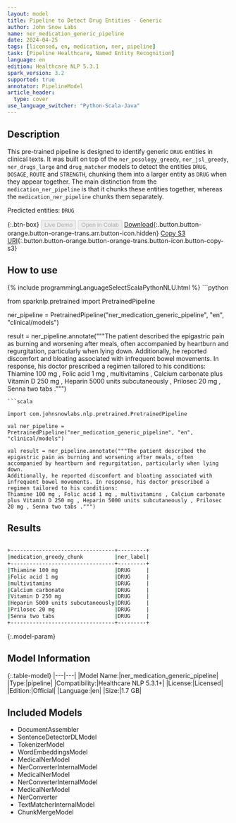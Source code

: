 ```yaml
---
layout: model
title: Pipeline to Detect Drug Entities - Generic
author: John Snow Labs
name: ner_medication_generic_pipeline
date: 2024-04-25
tags: [licensed, en, medication, ner, pipeline]
task: [Pipeline Healthcare, Named Entity Recognition]
language: en
edition: Healthcare NLP 5.3.1
spark_version: 3.2
supported: true
annotator: PipelineModel
article_header:
  type: cover
use_language_switcher: "Python-Scala-Java"
---
```


## Description

This pre-trained pipeline is designed to identify generic `DRUG` entities in clinical texts. It was built on top of the `ner_posology_greedy`, `ner_jsl_greedy`, `ner_drugs_large` and `drug_matcher` models to detect the entities `DRUG`, `DOSAGE`, `ROUTE` and `STRENGTH`, chunking them into a larger entity as `DRUG` when they appear together.
The main distinction from the `medication_ner_pipeline` is that it chunks these entities together, whereas the `medication_ner_pipeline` chunks them separately.

Predicted entities: `DRUG`

{:.btn-box}
<button class="button button-orange" disabled>Live Demo</button>
<button class="button button-orange" disabled>Open in Colab</button>
[Download](https://s3.amazonaws.com/auxdata.johnsnowlabs.com/clinical/models/ner_medication_generic_pipeline_en_5.3.1_3.2_1714046788033.zip){:.button.button-orange.button-orange-trans.arr.button-icon.hidden}
[Copy S3 URI](s3://auxdata.johnsnowlabs.com/clinical/models/ner_medication_generic_pipeline_en_5.3.1_3.2_1714046788033.zip){:.button.button-orange.button-orange-trans.button-icon.button-copy-s3}

## How to use



<div class="tabs-box" markdown="1">
{% include programmingLanguageSelectScalaPythonNLU.html %}
```python

from sparknlp.pretrained import PretrainedPipeline

ner_pipeline = PretrainedPipeline("ner_medication_generic_pipeline", "en", "clinical/models")

result = ner_pipeline.annotate("""The patient described the epigastric pain as burning and worsening after meals, often accompanied by heartburn and regurgitation, particularly when lying down.
Additionally, he reported discomfort and bloating associated with infrequent bowel movements. In response, his doctor prescribed a regimen tailored to his conditions:
Thiamine 100 mg , Folic acid 1 mg , multivitamins , Calcium carbonate plus Vitamin D 250 mg , Heparin 5000 units subcutaneously , Prilosec 20 mg , Senna two tabs .""")

```
```scala

import com.johnsnowlabs.nlp.pretrained.PretrainedPipeline

val ner_pipeline = PretrainedPipeline("ner_medication_generic_pipeline", "en", "clinical/models")

val result = ner_pipeline.annotate("""The patient described the epigastric pain as burning and worsening after meals, often accompanied by heartburn and regurgitation, particularly when lying down.
Additionally, he reported discomfort and bloating associated with infrequent bowel movements. In response, his doctor prescribed a regimen tailored to his conditions:
Thiamine 100 mg , Folic acid 1 mg , multivitamins , Calcium carbonate plus Vitamin D 250 mg , Heparin 5000 units subcutaneously , Prilosec 20 mg , Senna two tabs .""")

```
</div>

## Results

```bash

+---------------------------------+---------+
|medication_greedy_chunk          |ner_label|
+---------------------------------+---------+
|Thiamine 100 mg                  |DRUG     |
|Folic acid 1 mg                  |DRUG     |
|multivitamins                    |DRUG     |
|Calcium carbonate                |DRUG     |
|Vitamin D 250 mg                 |DRUG     |
|Heparin 5000 units subcutaneously|DRUG     |
|Prilosec 20 mg                   |DRUG     |
|Senna two tabs                   |DRUG     |
+---------------------------------+---------+

```

{:.model-param}
## Model Information

{:.table-model}
|---|---|
|Model Name:|ner_medication_generic_pipeline|
|Type:|pipeline|
|Compatibility:|Healthcare NLP 5.3.1+|
|License:|Licensed|
|Edition:|Official|
|Language:|en|
|Size:|1.7 GB|

## Included Models

- DocumentAssembler
- SentenceDetectorDLModel
- TokenizerModel
- WordEmbeddingsModel
- MedicalNerModel
- NerConverterInternalModel
- MedicalNerModel
- NerConverterInternalModel
- MedicalNerModel
- NerConverter
- TextMatcherInternalModel
- ChunkMergeModel